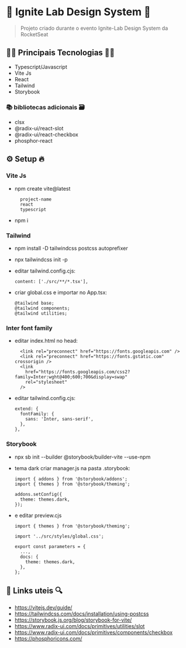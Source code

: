 # 🚀 Ignite Lab Design System 🚀

> Projeto criado durante o evento Ignite-Lab Design System da RocketSeat

## 👨‍💻 Principais Tecnologias 👩‍💻

- Typescript/Javascript
- Vite Js
- React
- Tailwind
- Storybook

### 📚 bibliotecas adicionais 🗃️

- clsx
- @radix-ui/react-slot
- @radix-ui/react-checkbox
- phosphor-react

## ⚙️ Setup 🔥

### Vite Js

- npm create vite@latest

        project-name
        react
        typescript

- npm i

### Tailwind

- npm install -D tailwindcss postcss autoprefixer
- npx tailwindcss init -p
- editar tailwind.config.cjs:

      content: ['./src/**/*.tsx'],

- criar global.css e importar no App.tsx:

      @tailwind base;
      @tailwind components;
      @tailwind utilities;

### Inter font family

- editar index.html no head:

        <link rel="preconnect" href="https://fonts.googleapis.com" />
        <link rel="preconnect" href="https://fonts.gstatic.com" crossorigin />
        <link
          href="https://fonts.googleapis.com/css2?family=Inter:wght@400;600;700&display=swap"
          rel="stylesheet"
        />

- editar tailwind.config.cjs:

      extend: {
        fontFamily: {
          sans: 'Inter, sans-serif',
        },
      },

### Storybook

- npx sb init --builder @storybook/builder-vite --use-npm

- tema dark criar manager.js na pasta .storybook:

      import { addons } from '@storybook/addons';
      import { themes } from '@storybook/theming';

      addons.setConfig({
        theme: themes.dark,
      });

- e editar preview.cjs

      import { themes } from '@storybook/theming';

      import '../src/styles/global.css';

      export const parameters = {
        ...,
        docs: {
          theme: themes.dark,
        },
      };

## 🔗 Links uteis 🔍

- https://vitejs.dev/guide/
- https://tailwindcss.com/docs/installation/using-postcss
- https://storybook.js.org/blog/storybook-for-vite/
- https://www.radix-ui.com/docs/primitives/utilities/slot
- https://www.radix-ui.com/docs/primitives/components/checkbox
- https://phosphoricons.com/
